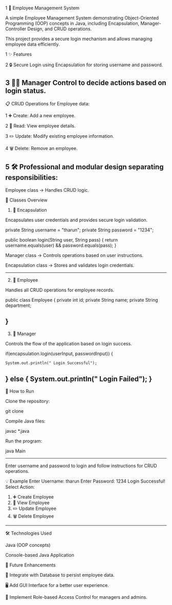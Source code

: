 1 🏢 Employee Management System

A simple Employee Management System demonstrating Object-Oriented Programming (OOP) concepts in Java, including Encapsulation, Manager-Controller Design, and CRUD operations.

This project provides a secure login mechanism and allows managing employee data efficiently.

1 ✨ Features

2 🔒 Secure Login using Encapsulation for storing username and password.

3 🧑‍💼 Manager Control to decide actions based on login status.
------
📋 CRUD Operations for Employee data:

1 ➕ Create: Add a new employee.

2 👀 Read: View employee details.

3 ✏️ Update: Modify existing employee information.

4 🗑️ Delete: Remove an employee.

5 🛠️ Professional and modular design separating responsibilities:
------
Employee class → Handles CRUD logic.

🧩 Classes Overview
1. 🔐 Encapsulation

Encapsulates user credentials and provides secure login validation.

private String username = "tharun";
private String password = "1234";

public boolean login(String user, String pass) {
    return username.equals(user)
    && password.equals(pass);
}

Manager class → Controls operations based on user instructions.

Encapsulation class → Stores and validates login credentials.

-----
2. 📝 Employee

Handles all CRUD operations for employee records.

public class Employee {
    private int id;
    private String name;
    private String department;

}
-----
3. 🧭 Manager

Controls the flow of the application based on login success.

if(encapsulation.login(userInput, passwordInput)) {

    System.out.println(" Login Successful");

} else {
    System.out.println(" Login Failed");
}
-----
🚀 How to Run

Clone the repository:

git clone <repository-link>


Compile Java files:

javac *.java


Run the program:

java Main

-----
Enter username and password to login and follow instructions for CRUD operations.

💡 Example
Enter Username: tharun
Enter Password: 1234
Login Successful!
Select Action:
1. ➕ Create Employee
2. 👀 View Employee
3. ✏️ Update Employee
4. 🗑️ Delete Employee
----
🛠️ Technologies Used

Java (OOP concepts)

Console-based Java Application

🌟 Future Enhancements

💾 Integrate with Database to persist employee data.

🖥️ Add GUI Interface for a better user experience.

🔑 Implement Role-based Access Control for managers and admins.
